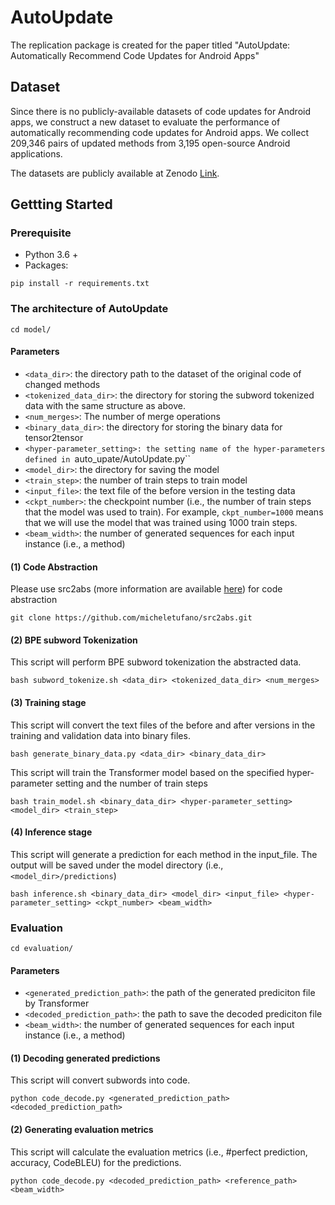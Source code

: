# AutoUpdate
The replication package is created for the paper titled "AutoUpdate: Automatically Recommend Code Updates for Android Apps"
<!-- ## Overview

## Description -->

## Dataset 
Since there is no publicly-available datasets of code updates for Android apps, we construct a new dataset to evaluate the performance of automatically recommending code updates for Android apps.  We collect 209,346 pairs of updated methods from 3,195 open-source Android applications. 

The datasets are publicly available at Zenodo [Link](https://zenodo.org/record/6538487).

## Gettting Started
### Prerequisite

- Python 3.6 +
- Packages:

```shell
pip install -r requirements.txt
```


### The architecture of AutoUpdate
```shell
cd model/
```
#### Parameters
- ``<data_dir>``: the directory path to the dataset of the original code of changed methods
- ``<tokenized_data_dir>``: the directory for storing the subword tokenized data with the same structure as above.
- ``<num_merges>``: The number of merge operations
- ``<binary_data_dir>``: the directory for storing the binary data for tensor2tensor
- ``<hyper-parameter_setting>: the setting name of the hyper-parameters defined in ``auto_upate/AutoUpdate.py``
- ``<model_dir>``: the directory for saving the model
- ``<train_step>``: the number of train steps to train model
- ``<input_file>``: the text file of the before version in the testing data
- ``<ckpt_number>``: the checkpoint number (i.e., the number of train steps that the model was used to train). For example, ``ckpt_number=1000`` means that  we will use the model that was trained using 1000 train steps.
- ``<beam_width>``: the number of generated sequences for each input instance (i.e., a method)

#### (1) Code Abstraction
Please use src2abs (more information are available [here](https://github.com/micheletufano/src2abs)) for code abstraction

```shell
git clone https://github.com/micheletufano/src2abs.git
```


#### (2) BPE subword Tokenization
This script will perform BPE subword tokenization the abstracted data.

```
bash subword_tokenize.sh <data_dir> <tokenized_data_dir> <num_merges>
```


#### (3) Training stage
This script will convert the text files of the before and after versions in the training and validation data into binary files.

```
bash generate_binary_data.py <data_dir> <binary_data_dir>
```


This script will train the Transformer model based on the specified hyper-parameter setting and the number of train steps

```
bash train_model.sh <binary_data_dir> <hyper-parameter_setting> <model_dir> <train_step>
```


#### (4) Inference stage
This script will generate a prediction for each method in the input_file. The output will be saved under the model directory (i.e., ``<model_dir>/predictions``)

```
bash inference.sh <binary_data_dir> <model_dir> <input_file> <hyper-parameter_setting> <ckpt_number> <beam_width>
```

### Evaluation
```
cd evaluation/
```

#### Parameters
- ``<generated_prediction_path>``: the path of the generated prediciton file by Transformer
- ``<decoded_prediction_path>``: the path to save the decoded prediciton file
- ``<beam_width>``: the number of generated sequences for each input instance (i.e., a method)

#### (1) Decoding generated predictions
This script will convert subwords into code.

```
python code_decode.py <generated_prediction_path> <decoded_prediction_path>
```

#### (2) Generating evaluation metrics
This script will calculate the evaluation metrics (i.e., #perfect prediction, accuracy, CodeBLEU) for the predictions.

```
python code_decode.py <decoded_prediction_path> <reference_path> <beam_width>
```